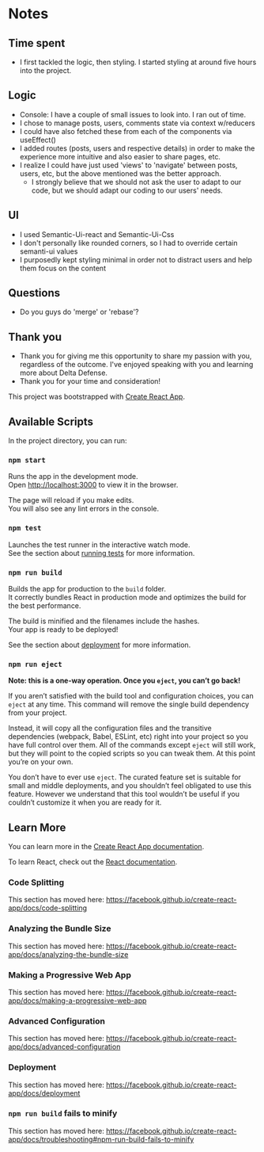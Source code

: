 # Notes

## Time spent

- I first tackled the logic, then styling. I started styling at around five hours into the project.

## Logic

- Console: I have a couple of small issues to look into. I ran out of time.
- I chose to manage posts, users, comments state via context w/reducers
- I could have also fetched these from each of the components via useEffect()
- I added routes (posts, users and respective details) in order to make the experience more intuitive and also easier to share pages, etc.
- I realize I could have just used 'views' to 'navigate' between posts, users, etc, but the above mentioned was the better approach.
  - I strongly believe that we should not ask the user to adapt to our code, but we should adapt our coding to our users' needs.

## UI

- I used Semantic-Ui-react and Semantic-Ui-Css
- I don't personally like rounded corners, so I had to override certain semanti-ui values
- I purposedly kept styling minimal in order not to distract users and help them focus on the content

## Questions

- Do you guys do 'merge' or 'rebase'?

## Thank you

- Thank you for giving me this opportunity to share my passion with you, regardless of the outcome. I've enjoyed speaking with you and learning more about Delta Defense.
- Thank you for your time and consideration!

This project was bootstrapped with [Create React App](https://github.com/facebook/create-react-app).

## Available Scripts

In the project directory, you can run:

### `npm start`

Runs the app in the development mode.<br />
Open [http://localhost:3000](http://localhost:3000) to view it in the browser.

The page will reload if you make edits.<br />
You will also see any lint errors in the console.

### `npm test`

Launches the test runner in the interactive watch mode.<br />
See the section about [running tests](https://facebook.github.io/create-react-app/docs/running-tests) for more information.

### `npm run build`

Builds the app for production to the `build` folder.<br />
It correctly bundles React in production mode and optimizes the build for the best performance.

The build is minified and the filenames include the hashes.<br />
Your app is ready to be deployed!

See the section about [deployment](https://facebook.github.io/create-react-app/docs/deployment) for more information.

### `npm run eject`

**Note: this is a one-way operation. Once you `eject`, you can’t go back!**

If you aren’t satisfied with the build tool and configuration choices, you can `eject` at any time. This command will remove the single build dependency from your project.

Instead, it will copy all the configuration files and the transitive dependencies (webpack, Babel, ESLint, etc) right into your project so you have full control over them. All of the commands except `eject` will still work, but they will point to the copied scripts so you can tweak them. At this point you’re on your own.

You don’t have to ever use `eject`. The curated feature set is suitable for small and middle deployments, and you shouldn’t feel obligated to use this feature. However we understand that this tool wouldn’t be useful if you couldn’t customize it when you are ready for it.

## Learn More

You can learn more in the [Create React App documentation](https://facebook.github.io/create-react-app/docs/getting-started).

To learn React, check out the [React documentation](https://reactjs.org/).

### Code Splitting

This section has moved here: https://facebook.github.io/create-react-app/docs/code-splitting

### Analyzing the Bundle Size

This section has moved here: https://facebook.github.io/create-react-app/docs/analyzing-the-bundle-size

### Making a Progressive Web App

This section has moved here: https://facebook.github.io/create-react-app/docs/making-a-progressive-web-app

### Advanced Configuration

This section has moved here: https://facebook.github.io/create-react-app/docs/advanced-configuration

### Deployment

This section has moved here: https://facebook.github.io/create-react-app/docs/deployment

### `npm run build` fails to minify

This section has moved here: https://facebook.github.io/create-react-app/docs/troubleshooting#npm-run-build-fails-to-minify

